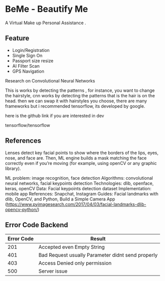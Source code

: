 # BeMe - Beautify Me 

A Virtual Make up Personal Assistance .

## Feature 

* Login/Registration 
* Single Sign On  
* Passport size resize 
* AI Filter Scan
* GPS Navigation 


Research on Convolutional Neural Networks

This is works by detecting the patterns , for instance, you want to change the hairstyle, cnn works by detecting the patterns that is the hair is on the head. then we can swap it with hairstyles you choose, there are many frameworks but i recommended tensorflow, its developed by google.

here is the github link if you are interested in dev

tensorflow/tensorflow



## References

Lenses detect key facial points to show where the borders of the lips, eyes, nose, and face are. Then, ML engine builds a mask matching the face correctly even if you’re moving (for example, using openCV or any graphic library).

ML problem: image recognition, face detection
Algorithms: convolutional neural networks, facial keypoints detection
Technologies: dlib, openface, keras, openCV
Data: Facial keypoints detection dataset
Implementation: mobile app
References: Snapchat, Instagram
Guides: Facial landmarks with dlib, OpenCV, and Python, Build a Simple Camera App (https://www.pyimagesearch.com/2017/04/03/facial-landmarks-dlib-opencv-python/)

## Error Code Backend 

|  Error Code |  Result                                                    |
|-------------|------------------------------------------------------------|
| 201         |  Accepted even Empty String                                |
| 401         |  Bad Request usually Parameter didnt send properly         |
| 403         |  Access Denied only permission                             |
| 500         |  Server issue                                              |